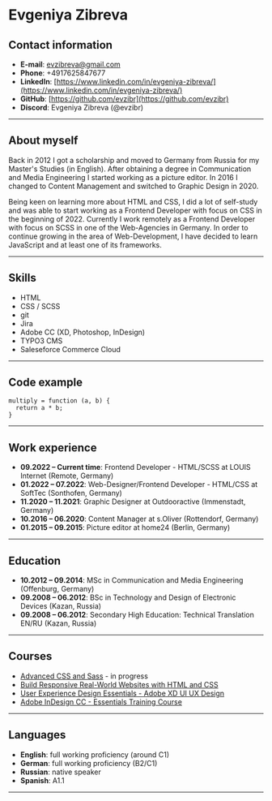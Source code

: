 # Evgeniya Zibreva

## Contact information

* **E-mail**: evzibreva@gmail.com
* **Phone**: +4917625847677
* **LinkedIn**: [https://www.linkedin.com/in/evgeniya-zibreva/](https://www.linkedin.com/in/evgeniya-zibreva/) 
* **GitHub**: [https://github.com/evzibr](https://github.com/evzibr) 
* **Discord**: Evgeniya Zibreva (@evzibr)

------------


## About myself

Back in 2012 I got a scholarship and moved to Germany from Russia for my Master's Studies (in English). After obtaining a degree in Communication and Media Engineering I started working as a picture editor. In 2016 I changed to Content Management and switched to Graphic Design in 2020. 

Being keen on learning more about HTML and CSS, I did a lot of self-study and was able to start working as a Frontend Developer with focus on CSS in the beginning of 2022. Currently I work remotely as a Frontend Developer with focus on SCSS in one of the Web-Agencies in Germany. In order to continue growing in the area of Web-Development, I have decided to learn JavaScript and at least one of its frameworks.

------------


## Skills

* HTML
* CSS / SCSS
* git 
* Jira
* Adobe CC (XD, Photoshop, InDesign)
* TYPO3 CMS
* Saleseforce Commerce Cloud

------------


## Code example

```
multiply = function (a, b) {
  return a * b;
}
```

------------

## Work experience

* **09.2022 – Current time**: Frontend Developer - HTML/SCSS at LOUIS Internet (Remote, Germany)
* **01.2022 – 07.2022**: Web-Designer/Frontend Developer - HTML/CSS at SoftTec (Sonthofen, Germany)
* **11.2020 – 11.2021**: Graphic Designer at Outdooractive (Immenstadt, Germany)
* **10.2016 – 06.2020**: Content Manager at s.Oliver (Rottendorf, Germany)
* **01.2015 – 09.2015**: Picture editor at home24 (Berlin, Germany)

------------


## Education

* **10.2012 – 09.2014**: MSc in Communication and Media Engineering (Offenburg, Germany)
* **09.2008 – 06.2012**: BSc in Technology and Design of Electronic Devices (Kazan, Russia)
* **09.2008 – 06.2012**: Secondary High Education: Technical Translation EN/RU (Kazan, Russia)


------------


## Courses

* [Advanced CSS and Sass](https://www.udemy.com/course/advanced-css-and-sass/) - in progress
* [Build Responsive Real-World Websites with HTML and CSS](https://www.udemy.com/course/design-and-develop-a-killer-website-with-html5-and-css3/)
* [User Experience Design Essentials - Adobe XD UI UX Design](https://www.udemy.com/course/ui-ux-web-design-using-adobe-xd/)
* [Adobe InDesign CC - Essentials Training Course](https://www.udemy.com/course/indesign-tutorial-basics-course/)

------------


## Languages

* **English**: full working proficiency (around C1)
* **German**: full working proficiency (B2/C1)
* **Russian**: native speaker
* **Spanish**: A1.1    

------------